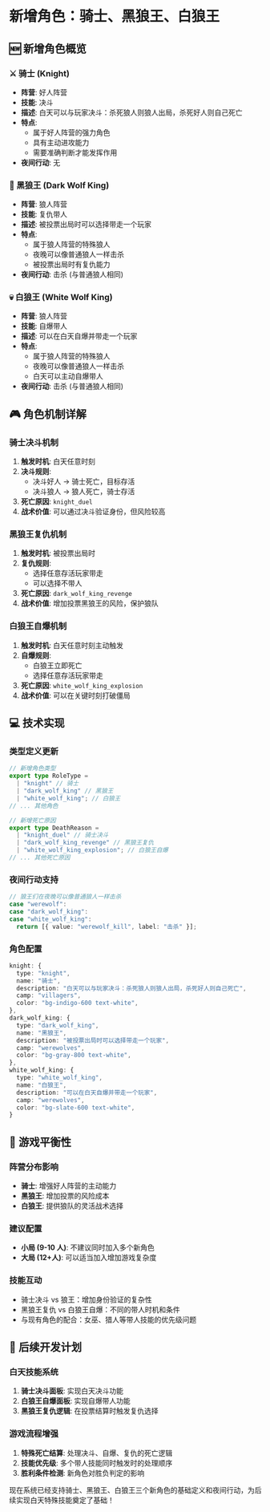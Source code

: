 # 新增角色：骑士、黑狼王、白狼王

## 🆕 新增角色概览

### ⚔️ 骑士 (Knight)

- **阵营**: 好人阵营
- **技能**: 决斗
- **描述**: 白天可以与玩家决斗：杀死狼人则狼人出局，杀死好人则自己死亡
- **特点**:
  - 属于好人阵营的强力角色
  - 具有主动进攻能力
  - 需要准确判断才能发挥作用
- **夜间行动**: 无

### 👑 黑狼王 (Dark Wolf King)

- **阵营**: 狼人阵营
- **技能**: 复仇带人
- **描述**: 被投票出局时可以选择带走一个玩家
- **特点**:
  - 属于狼人阵营的特殊狼人
  - 夜晚可以像普通狼人一样击杀
  - 被投票出局时有复仇能力
- **夜间行动**: 击杀 (与普通狼人相同)

### 💀 白狼王 (White Wolf King)

- **阵营**: 狼人阵营
- **技能**: 自爆带人
- **描述**: 可以在白天自爆并带走一个玩家
- **特点**:
  - 属于狼人阵营的特殊狼人
  - 夜晚可以像普通狼人一样击杀
  - 白天可以主动自爆带人
- **夜间行动**: 击杀 (与普通狼人相同)

## 🎮 角色机制详解

### 骑士决斗机制

1. **触发时机**: 白天任意时刻
2. **决斗规则**:
   - 决斗好人 → 骑士死亡，目标存活
   - 决斗狼人 → 狼人死亡，骑士存活
3. **死亡原因**: `knight_duel`
4. **战术价值**: 可以通过决斗验证身份，但风险较高

### 黑狼王复仇机制

1. **触发时机**: 被投票出局时
2. **复仇规则**:
   - 选择任意存活玩家带走
   - 可以选择不带人
3. **死亡原因**: `dark_wolf_king_revenge`
4. **战术价值**: 增加投票黑狼王的风险，保护狼队

### 白狼王自爆机制

1. **触发时机**: 白天任意时刻主动触发
2. **自爆规则**:
   - 白狼王立即死亡
   - 选择任意存活玩家带走
3. **死亡原因**: `white_wolf_king_explosion`
4. **战术价值**: 可以在关键时刻打破僵局

## 💻 技术实现

### 类型定义更新

```typescript
// 新增角色类型
export type RoleType =
  | "knight" // 骑士
  | "dark_wolf_king" // 黑狼王
  | "white_wolf_king"; // 白狼王
// ... 其他角色

// 新增死亡原因
export type DeathReason =
  | "knight_duel" // 骑士决斗
  | "dark_wolf_king_revenge" // 黑狼王复仇
  | "white_wolf_king_explosion"; // 白狼王自爆
// ... 其他死亡原因
```

### 夜间行动支持

```typescript
// 狼王们在夜晚可以像普通狼人一样击杀
case "werewolf":
case "dark_wolf_king":
case "white_wolf_king":
  return [{ value: "werewolf_kill", label: "击杀" }];
```

### 角色配置

```typescript
knight: {
  type: "knight",
  name: "骑士",
  description: "白天可以与玩家决斗：杀死狼人则狼人出局，杀死好人则自己死亡",
  camp: "villagers",
  color: "bg-indigo-600 text-white",
},
dark_wolf_king: {
  type: "dark_wolf_king",
  name: "黑狼王",
  description: "被投票出局时可以选择带走一个玩家",
  camp: "werewolves",
  color: "bg-gray-800 text-white",
},
white_wolf_king: {
  type: "white_wolf_king",
  name: "白狼王",
  description: "可以在白天自爆并带走一个玩家",
  camp: "werewolves",
  color: "bg-slate-600 text-white",
}
```

## 🎯 游戏平衡性

### 阵营分布影响

- **骑士**: 增强好人阵营的主动能力
- **黑狼王**: 增加投票的风险成本
- **白狼王**: 提供狼队的灵活战术选择

### 建议配置

- **小局 (9-10 人)**: 不建议同时加入多个新角色
- **大局 (12+人)**: 可以适当加入增加游戏复杂度

### 技能互动

- 骑士决斗 vs 狼王：增加身份验证的复杂性
- 黑狼王复仇 vs 白狼王自爆：不同的带人时机和条件
- 与现有角色的配合：女巫、猎人等带人技能的优先级问题

## 🚀 后续开发计划

### 白天技能系统

1. **骑士决斗面板**: 实现白天决斗功能
2. **白狼王自爆面板**: 实现自爆带人功能
3. **黑狼王复仇逻辑**: 在投票结算时触发复仇选择

### 游戏流程增强

1. **特殊死亡结算**: 处理决斗、自爆、复仇的死亡逻辑
2. **技能优先级**: 多个带人技能同时触发时的处理顺序
3. **胜利条件检测**: 新角色对胜负判定的影响

现在系统已经支持骑士、黑狼王、白狼王三个新角色的基础定义和夜间行动，为后续实现白天特殊技能奠定了基础！
